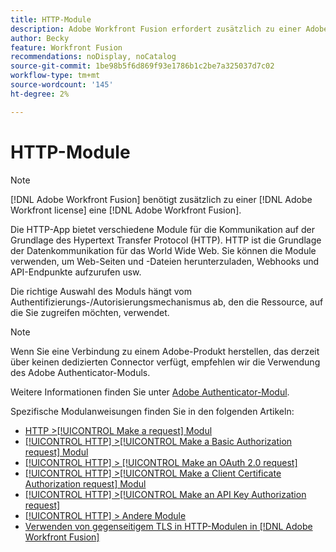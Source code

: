 ```yaml
---
title: HTTP-Module
description: Adobe Workfront Fusion erfordert zusätzlich zu einer Adobe Workfront-Lizenz eine Adobe Workfront Fusion-Lizenz.
author: Becky
feature: Workfront Fusion
recommendations: noDisplay, noCatalog
source-git-commit: 1be98b5f6d869f93e1786b1c2be7a325037d7c02
workflow-type: tm+mt
source-wordcount: '145'
ht-degree: 2%

---
```


# HTTP-Module

>[!NOTE]
>
>[!DNL Adobe Workfront Fusion] benötigt zusätzlich zu einer [!DNL Adobe Workfront license] eine [!DNL Adobe Workfront Fusion].

Die HTTP-App bietet verschiedene Module für die Kommunikation auf der Grundlage des Hypertext Transfer Protocol (HTTP). HTTP ist die Grundlage der Datenkommunikation für das World Wide Web. Sie können die Module verwenden, um Web-Seiten und -Dateien herunterzuladen, Webhooks und API-Endpunkte aufzurufen usw.

Die richtige Auswahl des Moduls hängt vom Authentifizierungs-/Autorisierungsmechanismus ab, den die Ressource, auf die Sie zugreifen möchten, verwendet.

>[!NOTE]
>
>Wenn Sie eine Verbindung zu einem Adobe-Produkt herstellen, das derzeit über keinen dedizierten Connector verfügt, empfehlen wir die Verwendung des Adobe Authenticator-Moduls.
>
>Weitere Informationen finden Sie unter [Adobe Authenticator-Modul](/help/workfront-fusion/references/apps-and-modules/adobe-connectors/adobe-authenticator-modules.md).

Spezifische Modulanweisungen finden Sie in den folgenden Artikeln:

* [HTTP >[!UICONTROL Make a request] Modul](/help/workfront-fusion/references/apps-and-modules/http-modules/http-module-make-a-request.md)
* [[!UICONTROL HTTP] >[!UICONTROL Make a Basic Authorization request] Modul](/help/workfront-fusion/references/apps-and-modules/http-modules/http-module-make-a-basic-auth-request.md)
* [[!UICONTROL HTTP] > [!UICONTROL Make an OAuth 2.0 request]](/help/workfront-fusion/references/apps-and-modules/http-modules/http-module-make-an-oauth-2-request.md)
* [[!UICONTROL HTTP] >[!UICONTROL Make a Client Certificate Authorization request] Modul](/help/workfront-fusion/references/apps-and-modules/http-modules/http-module-make-a-client-cert-auth-request.md)
* [[!UICONTROL HTTP] >[!UICONTROL Make an API Key Authorization request]](/help/workfront-fusion/references/apps-and-modules/http-modules/http-module-make-an-api-key-auth-request.md)
* [[!UICONTROL HTTP] > Andere Module](/help/workfront-fusion/references/apps-and-modules/http-modules/http-modules.md)
* [Verwenden von gegenseitigem TLS in HTTP-Modulen in [!DNL Adobe Workfront Fusion]](/help/workfront-fusion/references/apps-and-modules/universal-connectors/use-mtls-in-http-modules.md)
